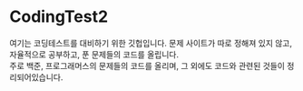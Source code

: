 # CodingTest2
여기는 코딩테스트를 대비하기 위한 깃헙입니다. 문제 사이트가 따로 정해져 있지 않고, 자율적으로 공부하고, 푼 문제들의 코드를 올립니다.  
주로 백준, 프로그래머스의 문제들의 코드를 올리며, 그 외에도 코드와 관련된 것들이 정리되어있습니다.
